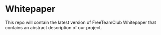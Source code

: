 # Whitepaper
This repo will contain the latest version of FreeTeamClub Whitepaper that contains an abstract description of our project.
